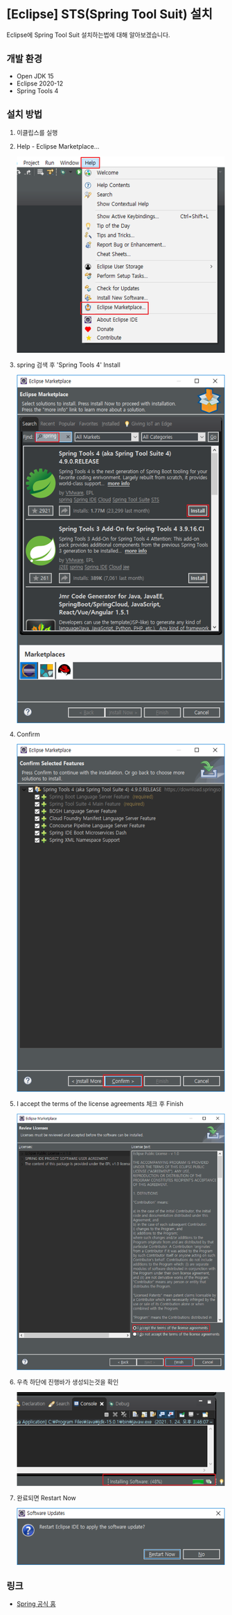 # [Eclipse] STS(Spring Tool Suit) 설치

Eclipse에 Spring Tool Suit 설치하는법에 대해 알아보겠습니다.



## 개발 환경

- Open JDK 15
- Eclipse 2020-12
- Spring Tools 4



## 설치 방법

1. 이클립스를 실행

2. Help - Eclipse Marketplace...

   ![1](1.png)

3. spring 검색 후 'Spring Tools 4' Install

   ![2](2.png)

4. Confirm

   ![3](3.png)

5. I accept the terms of the license agreements 체크 후 Finish

   ![4](4.png)

6. 우측 하단에 진행바가 생성되는것을 확인

   ![5](5.png)

7. 완료되면 Restart Now

   ![6](6.png)

   

## 링크

* [Spring 공식 홈](https://spring.io/tools)











